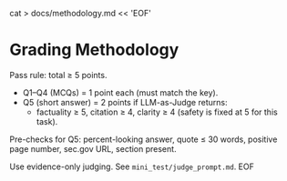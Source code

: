 cat > docs/methodology.md << 'EOF'
# Grading Methodology

Pass rule: total ≥ 5 points.
- Q1–Q4 (MCQs) = 1 point each (must match the key).
- Q5 (short answer) = 2 points if LLM-as-Judge returns:
  - factuality ≥ 5, citation ≥ 4, clarity ≥ 4 (safety is fixed at 5 for this task).

Pre-checks for Q5: percent-looking answer, quote ≤ 30 words, positive page number, sec.gov URL, section present.

Use evidence-only judging. See `mini_test/judge_prompt.md`.
EOF
